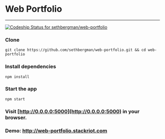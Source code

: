 # Web Portfolio
 *******************************
[ ![Codeship Status for sethbergman/web-portfolio](https://codeship.com/projects/316e6c60-1a23-0134-4fad-3217b0339886/status?branch=master)](https://codeship.com/projects/159260)
### Clone
```
git clone https://github.com/sethbergman/web-portfolio.git && cd web-portfolio
```
### Install dependencies
```
npm install
```
### Start the app
```
npm start
```
### Visit [http://0.0.0.0:5000](http://0.0.0.0:5000) in your browser.

### Demo: <a href="http://web-portfolio.stackriot.com" target="_blank">http://web-portfolio.stackriot.com</a>
